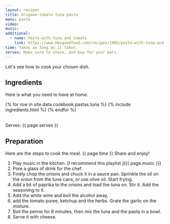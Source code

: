 ```yaml
---
layout: recipes
title: Origano-tomato tuna pasta
menu: pasta
video: 
music: 
additional:
  - name: Pasta with tuna and tomato
    link: https://www.bbcgoodfood.com/recipes/1965/pasta-with-tuna-and-tomato-sauce
time: Takes as long as it takes.
serves: Make sure to share, and buy for your pals.
---
```


Let's see how to cook your chosen dish.

## Ingredients

Here is what you need to have at home.

<table>
  {% for row  in site.data.cookbook.pastas.tuna %}
{% include ingredients.html %}
  {% endfor %}
</table>

Serves: {{ page.serves }}

## Preparation

Here are the steps to cook the meal. {{ page.time }} Share and enjoy!

1. Play music in the kitchen. [I recommend this playlist.]({{ page.music }})
2. Pore a glass of drink for the chef.
3. Finely chop the onions and chuck it in a sauce pan. Sprinkle the oil on the onion from the tuna cans, or use olive oil. Start frying.
4. Add a bit of paprika to the onions and load the tuna on. Stir it. Add the seasoning to it.
5. Add the white wine and boil the alcohol away.
6. add the tomato puree, ketchup and the herbs. Grate the garlic on the mixture.
7. Boil the penne for 8 minutes, then mix the tuna and the pasta in a bowl.
8. Serve it with cheese.
